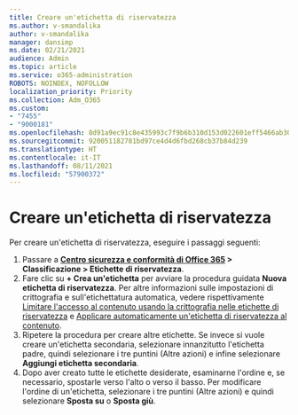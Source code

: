```yaml
---
title: Creare un'etichetta di riservatezza
ms.author: v-smandalika
author: v-smandalika
manager: dansimp
ms.date: 02/21/2021
audience: Admin
ms.topic: article
ms.service: o365-administration
ROBOTS: NOINDEX, NOFOLLOW
localization_priority: Priority
ms.collection: Adm_O365
ms.custom:
- "7455"
- "9000181"
ms.openlocfilehash: 8d91a9ec91c8e435993c7f9b6b310d153d022601eff5466ab30782f8e8f560ed
ms.sourcegitcommit: 920051182781bd97ce4d4d6fbd268cb37b84d239
ms.translationtype: HT
ms.contentlocale: it-IT
ms.lasthandoff: 08/11/2021
ms.locfileid: "57900372"
---
```

# <a name="create-a-sensitivity-label"></a>Creare un'etichetta di riservatezza

Per creare un'etichetta di riservatezza, eseguire i passaggi seguenti:

1. Passare a **[Centro sicurezza e conformità di Office 365](https://sip.protection.office.com/) > Classificazione > Etichette di riservatezza**.
2. Fare clic su **+ Crea un'etichetta** per avviare la procedura guidata **Nuova etichetta di riservatezza**. Per altre informazioni sulle impostazioni di crittografia e sull'etichettatura automatica, vedere rispettivamente [Limitare l'accesso al contenuto usando la crittografia nelle etichette di riservatezza](https://docs.microsoft.com/microsoft-365/compliance/encryption-sensitivity-labels) e [Applicare automaticamente un'etichetta di riservatezza al contenuto](https://docs.microsoft.com/microsoft-365/compliance/apply-sensitivity-label-automatically).
3. Ripetere la procedura per creare altre etichette. Se invece si vuole creare un'etichetta secondaria, selezionare innanzitutto l'etichetta padre, quindi selezionare i tre puntini (Altre azioni) e infine selezionare **Aggiungi etichetta secondaria**.
4. Dopo aver creato tutte le etichette desiderate, esaminarne l'ordine e, se necessario, spostarle verso l'alto o verso il basso. Per modificare l'ordine di un'etichetta, selezionare i tre puntini (Altre azioni) e quindi selezionare **Sposta su** o **Sposta giù**. 
